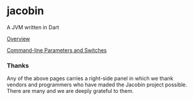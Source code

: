 # jacobin
A JVM written in Dart

[Overview](https://github.com/platypusguy/jacobin/wiki/Jacobin-Overview)

[Command-line Parameters and Switches](https://github.com/platypusguy/jacobin/wiki/Command-line-parameters)

### Thanks
Any of the above pages carries a right-side panel in which we thank vendors and programmers who have maded the Jacobin project possible. There are many and we are deeply grateful to them. 
